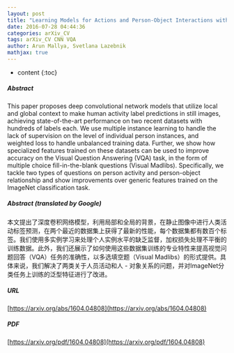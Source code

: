 ```yaml
---
layout: post
title: "Learning Models for Actions and Person-Object Interactions with Transfer to Question Answering"
date: 2016-07-28 04:44:36
categories: arXiv_CV
tags: arXiv_CV CNN VQA
author: Arun Mallya, Svetlana Lazebnik
mathjax: true
---
```


* content
{:toc}

##### Abstract
This paper proposes deep convolutional network models that utilize local and global context to make human activity label predictions in still images, achieving state-of-the-art performance on two recent datasets with hundreds of labels each. We use multiple instance learning to handle the lack of supervision on the level of individual person instances, and weighted loss to handle unbalanced training data. Further, we show how specialized features trained on these datasets can be used to improve accuracy on the Visual Question Answering (VQA) task, in the form of multiple choice fill-in-the-blank questions (Visual Madlibs). Specifically, we tackle two types of questions on person activity and person-object relationship and show improvements over generic features trained on the ImageNet classification task.

##### Abstract (translated by Google)
本文提出了深度卷积网络模型，利用局部和全局的背景，在静止图像中进行人类活动标签预测，在两个最近的数据集上获得了最新的性能，每个数据集都有数百个标签。我们使用多实例学习来处理个人实例水平的缺乏监督，加权损失处理不平衡的训练数据。此外，我们还展示了如何使用这些数据集训练的专业特性来提高视觉问题回答（VQA）任务的准确性，以多选填空题（Visual Madlibs）的形式提供。具体来说，我们解决了两类关于人员活动和人 - 对象关系的问题，并对ImageNet分类任务上训练的泛型特征进行了改进。

##### URL
[https://arxiv.org/abs/1604.04808](https://arxiv.org/abs/1604.04808)

##### PDF
[https://arxiv.org/pdf/1604.04808](https://arxiv.org/pdf/1604.04808)

